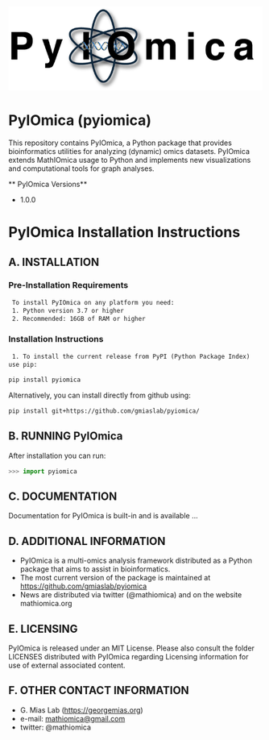 ![logo](pyiomica/data/PyIOmica.png?raw=true)

# PyIOmica (pyiomica)
This repository contains PyIOmica, a Python package that provides bioinformatics utilities for analyzing (dynamic) omics datasets. PyIOmica extends MathIOmica usage to Python and implements new visualizations and computational tools for graph analyses.

** PyIOmica Versions**
* 1.0.0 

# PyIOmica Installation Instructions

## A. INSTALLATION 
  
  ### Pre-Installation Requirements
     To install PyIOmica on any platform you need:
     1. Python version 3.7 or higher
     2. Recommended: 16GB of RAM or higher
  
  ### Installation Instructions
     1. To install the current release from PyPI (Python Package Index) use pip:

```bash
pip install pyiomica
```

Alternatively, you can install directly from github using:
```bash
pip install git+https://github.com/gmiaslab/pyiomica/
```

## B. RUNNING PyIOmica
After installation you can run:

```python
>>> import pyiomica
```


## C. DOCUMENTATION
  Documentation for PyIOmica is built-in and is available ...


## D. ADDITIONAL INFORMATION
  * PyIOmica is a multi-omics analysis framework distributed as a Python package that aims to assist in bioinformatics.
  * The most current version of the package is maintained at
     https://github.com/gmiaslab/pyiomica
  * News are distributed via twitter (@mathiomica) and on the website mathiomica.org

## E. LICENSING
  PyIOmica is released under an MIT License. Please also consult the folder LICENSES distributed with PyIOmica regarding Licensing information for use of external associated content.

## F. OTHER CONTACT INFORMATION
  * G. Mias Lab (https://georgemias.org)
  * e-mail: mathiomica@gmail.com
  * twitter: @mathiomica
